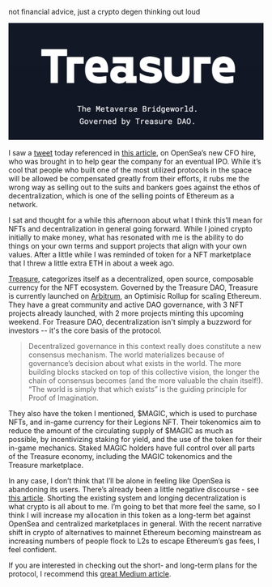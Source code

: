 
not financial advice, just a crypto degen thinking out loud 

![treasure](https://raw.githubusercontent.com/casey-barr/casey-barr.github.io/main/images/treasure.png)

I saw a [tweet](https://twitter.com/BKRoberts/status/1467873287405514754) today referenced in [this article](https://decrypt.co/87675/opensea-hires-new-cfo-from-lyft-plans-ipo), on OpenSea’s new CFO hire, who was brought in to help gear the company for an eventual IPO. While it’s cool that people who built one of the most utilized protocols in the space will be allowed be compensated greatly from their efforts, it rubs me the wrong way as selling out to the suits and bankers goes against the ethos of decentralization, which is one of the selling points of Ethereum as a network. 

I sat and thought for a while this afternoon about what I think this’ll mean for NFTs and decentralization in general going forward. While I joined crypto initially to make money, what has resonated with me is the ability to do things on your own terms and support projects that align with your own values. After a little while I was reminded of token for a NFT marketplace that I threw a little extra ETH in about a week ago.

[Treasure](https://www.treasure.lol/), categorizes itself as a decentralized, open source, composable currency for the NFT ecosystem. Governed by the Treasure DAO, Treasure is currently launched on [Arbitrum](https://arbitrum.io/), an Optimisic Rollup for scaling Ethereum. They have a great community and active DAO governance, with 3 NFT projects already launched, with 2 more projects minting this upcoming weekend. For Treasure DAO, decentralization isn't simply a buzzword for investors -- it's the core basis of the protocol.

> Decentralized governance in this context really does constitute a new consensus mechanism. The world materializes because of governance’s decision about what exists in the world. The more building blocks stacked on top of this collective vision, the longer the chain of consensus becomes (and the more valuable the chain itself!). “The world is simply that which exists” is the guiding principle for Proof of Imagination.

They also have the token I mentioned, $MAGIC, which is used to purchase NFTs, and in-game currency for their Legions NFT. Their tokenomics aim to reduce the amount of the circulating supply of $MAGIC as much as possible, by incentivizing staking for yield, and the use of the token for their in-game mechanics. Staked MAGIC holders have full control over all parts of the Treasure economy, including the MAGIC tokenomics and the Treasure marketplace.

In any case, I don’t think that I’ll be alone in feeling like OpenSea is abandoning its users. There’s already been a little negative discourse - see [this article](https://decrypt.co/87701/opensea-ipo-criticism-crypto-ethereum-token). Shorting the existing system and longing decentralization is what crypto is all about to me. I’m going to bet that more feel the same, so I think I will increase my allocation in this token as a long-term bet against OpenSea and centralized marketplaces in general. With the recent narrative shift in crypto of alternatives to mainnet Ethereum becoming mainstream as increasing numbers of people flock to L2s to escape Ethereum’s gas fees, I feel confident.

If you are interested in checking out the short- and long-term plans for the protocol, I recommend this [great Medium article](https://medium.com/@TreasureNFT/founders-long-term-vision-for-treasure-project-c236bfee0039).
